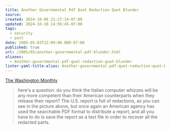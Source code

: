 ```yaml
---
title: Another Governmental Pdf Quot Redaction Quot Blunder
source: 
created: 2024-10-06 21:27:14-07:00
updated: 2024-10-10 14:56:45-07:00
tags:
  - security
  - post
date: 2005-05-03T12:09:00.000-07:00
published: true
url: /2005/05/another-governmental-pdf-blunder.html
aliases:
  - Another-governmental-pdf-quot-redaction-quot-blunder
linter-yaml-title-alias: Another-governmental-pdf-quot-redaction-quot-blunder
---
```



[The Washington Monthly](http://www.washingtonmonthly.com/archives/individual/2005_05/006221.php "The Washington Monthly")  
  

> here's a question: do you think the Italian computer whizzes will be any more competent than their American counterparts when they release their report? The U.S. report is full of redactions, as you can see in the picture above, but once again an American agency has used the searchable PDF format to distribute a report, and all you have to do is save the report as a text file in order to recover all the redacted parts.